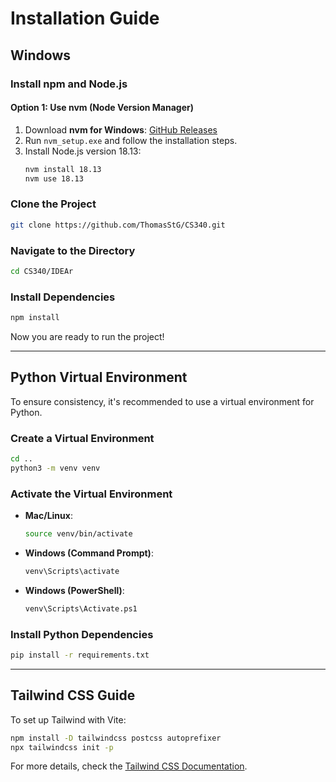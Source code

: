 # Installation Guide

## Windows

### Install npm and Node.js

#### Option 1: Use nvm (Node Version Manager)

1. Download **nvm for Windows**: [GitHub Releases](https://github.com/coreybutler/nvm-windows/releases)
2. Run `nvm_setup.exe` and follow the installation steps.
3. Install Node.js version 18.13:
   ```sh
   nvm install 18.13
   nvm use 18.13
   ```

### Clone the Project

```sh
git clone https://github.com/ThomasStG/CS340.git
```

### Navigate to the Directory

```sh
cd CS340/IDEAr
```

### Install Dependencies

```sh
npm install
```

Now you are ready to run the project!

---

## Python Virtual Environment

To ensure consistency, it's recommended to use a virtual environment for Python.

### Create a Virtual Environment

```sh
cd ..
python3 -m venv venv
```

### Activate the Virtual Environment

- **Mac/Linux**:
  ```sh
  source venv/bin/activate
  ```
- **Windows (Command Prompt)**:
  ```sh
  venv\Scripts\activate
  ```
- **Windows (PowerShell)**:
  ```sh
  venv\Scripts\Activate.ps1
  ```

### Install Python Dependencies

```sh
pip install -r requirements.txt
```

---

## Tailwind CSS Guide

To set up Tailwind with Vite:

```sh
npm install -D tailwindcss postcss autoprefixer
npx tailwindcss init -p
```

For more details, check the [Tailwind CSS Documentation](https://tailwindcss.com/docs/installation/using-vite).
